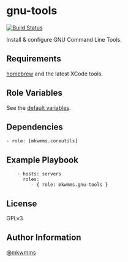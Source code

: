 gnu-tools
=========
[![Build Status](https://travis-ci.org/mkwmms/ansible-gnu-tools.svg)](https://travis-ci.org/mkwmms/ansible-gnu-tools)

Install & configure GNU Command Line Tools.

Requirements
------------

[homebrew] and the latest XCode tools.

Role Variables
--------------

See the [default variables].

Dependencies
------------

```
- role: [mkwmms.coreutils]
```

Example Playbook
----------------

```
    - hosts: servers
      roles:
         - { role: mkwmms.gnu-tools }
```

License
-------

GPLv3

Author Information
------------------

[@mkwmms]


[@mkwmms]: https://github.com/mkwmms
[coreutils]: https://github.com/mkwmms/ansible-coreutils
[default variables]: defaults/main.yml
[dotstrap]: https://github.com/mkwmms/dotstrap
[files]: files/
[fish]: http://fishshell.com/
[homebrew]: https://github.com/Homebrew/homebrew
[mkwmms.coreutils]: https://galaxy.ansible.com/detail#/role/6686
[variables]: vars/main.yml
[zsh]: http://zsh.sourceforge.net
